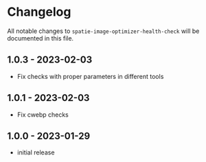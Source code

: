 # Changelog

All notable changes to `spatie-image-optimizer-health-check` will be documented in this file.

## 1.0.3 - 2023-02-03

- Fix checks with proper parameters in different tools

## 1.0.1 - 2023-02-03

- Fix cwebp checks

## 1.0.0 - 2023-01-29

- initial release
